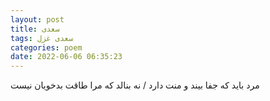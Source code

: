 ```yaml
---
layout: post
title: سعدی
tags: سعدی غزل
categories: poem
date: 2022-06-06 06:35:23
---
```


مرد باید که جفا بیند و منت دارد / نه بنالد که مرا طاقت بدخویان نیست
